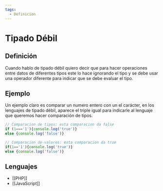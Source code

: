 ```yaml
---
tags:
  - Definicion
---
```

# Tipado Débil

## Definición 

Cuando hablo de tipado débil quiero decir que  para hacer operaciones entre datos de diferentes tipos este lo hace ignorando el tipo y se debe usar una operador diferente para indicar que se debe evaluar el tipo.
## Ejemplo

Un ejemplo claro es comparar un numero entero con un el carácter, en los lenguajes de tipado débil, aparece el triple igual para indicarle al lenguaje que queremos hacer comparación de tipos.

```javascript
// Comparacion de tipos: esta comparacion da false
if (1==='1'){console.log('true')} 
else {console.log('false')}

// Comparacion de valores: esta comparacion da true
if(1=='1'){console.log('true')}
else {console.log('false')}
```

## Lenguajes

+ [[PHP]]
+ [[JavaScript]]